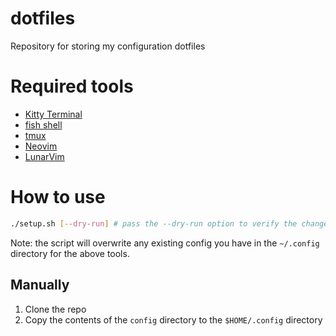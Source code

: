 # dotfiles

Repository for storing my configuration dotfiles

# Required tools

- [Kitty Terminal](https://sw.kovidgoyal.net/kitty/)
- [fish shell](https://fishshell.com/)
- [tmux](https://github.com/tmux/tmux)
- [Neovim](https://github.com/neovim/neovim)
- [LunarVim](https://www.lunarvim.org/)

# How to use

```bash
./setup.sh [--dry-run] # pass the --dry-run option to verify the changes before actually running it
```

Note: the script will overwrite any existing config you have in the `~/.config` directory for the above tools.

## Manually

1. Clone the repo
2. Copy the contents of the `config` directory to the `$HOME/.config` directory
